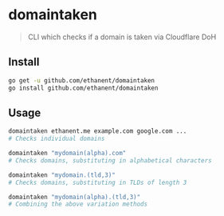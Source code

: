 # domaintaken
> CLI which checks if a domain is taken via Cloudflare DoH

## Install

```sh
go get -u github.com/ethanent/domaintaken
go install github.com/ethanent/domaintaken
```

## Usage

```sh
domaintaken ethanent.me example.com google.com ...
# Checks individual domains

domaintaken "mydomain(alpha).com"
# Checks domains, substituting in alphabetical characters

domaintaken "mydomain.(tld,3)"
# Checks domains, substituting in TLDs of length 3

domaintaken "mydomain(alpha).(tld,3)"
# Combining the above variation methods
```
